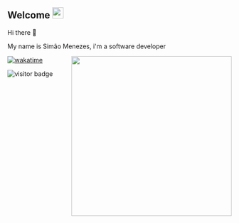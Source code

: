 <h2>Welcome <img src="https://media.giphy.com/media/hvRJCLFzcasrR4ia7z/giphy.gif" width="25px"></h2>
<p>Hi there 👋</p>
<p>My name is Simão Menezes, i'm a software developer</p>



<img align="right" min-width="360px" max-width="400px" width="360px"  src="https://github-readme-stats.vercel.app/api/top-langs/?username=simaomenezes&theme=dracula&hide_langs_below=1" />

[![wakatime](https://wakatime.com/badge/user/c3ddcf8f-c4c1-4d8b-b745-e4a5e167551c.svg)](https://wakatime.com/@c3ddcf8f-c4c1-4d8b-b745-e4a5e167551c)

![visitor badge](https://visitor-badge.glitch.me/badge?page_id=jwenjian.visitor-badge&left_color=red&right_color=green) 
<!--
**simaomenezes/simaomenezes** is a ✨ _special_ ✨ repository because its `README.md` (this file) appears on your GitHub profile.

Here are some ideas to get you started:

- 🔭 I’m currently working on ...
- 🌱 I’m currently learning ...
- 👯 I’m looking to collaborate on ...
- 🤔 I’m looking for help with ...
- 💬 Ask me about ...
- 📫 How to reach me: ...
- 😄 Pronouns: ...
- ⚡ Fun fact: ...
-->
